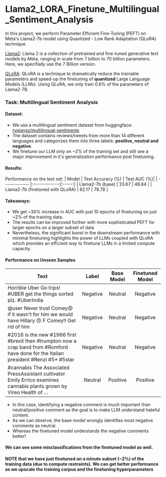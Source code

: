 # Llama2_LORA_Finetune_Multilingual_Sentiment_Analysis

In this project, we perform Parameter Efficient Fine-Tuning (PEFT) on Meta's Llama2-7b model using Quantized - Low Rank Adaptation (QLoRA) technique.

[Llama2](https://huggingface.co/meta-llama/Llama-2-7b): Llama 2 is a collection of pretrained and fine-tuned generative text models by Meta, ranging in scale from 7 billion to 70 billion parameters. Here, we specifially use the 7 Billion version.

[QLoRA](https://arxiv.org/abs/2305.14314): QLoRA is a technique to dramatically reduce the trainable parameters and speed-up the finetuning of **quantized** Large Language Models (LLMs). Using QLoRA, we only train 0.6% of the parameters of Llama2-7B.

### Task: Multilingual Sentiment Analysis
#### Dataset: 
- We use a multilingual sentiment dataset from huggingface: [tyqiangz/multilingual-sentiments](https://huggingface.co/datasets/tyqiangz/multilingual-sentiments)
- The dataset contains reviews/tweets from more than 14 different languages and categorizes them into three labels: **positive, neutral and negative**.
- We finetune our LLM only on ~2% of the training set and still see a major improvement in it's generalization performance post finetuning.

#### Results: 
Performance on the test set:
| Model       | Test Accuracy (%)   | Test AUC (%)|
| ------------- |:-------------:|:-----:|
| Llama2-7b (base) | 33.67 | 48.84 |
| Llama2-7b (finetuned with QLoRA) | 62.17 | 78.78 |

#### Takeaways: 
- We get ~30% increase in AUC with just 10 epochs of finetuning on just ~2% of the training data.
- The results can be improved further with more sophisticated PEFT for larger epochs on a larger subset of data
- Nevertheless, the significant boost in the downstream performance with minimal finetuning highlights the power of LLMs coupled with QLoRA which provides an efficient way to finetune LLMs in a limited compute capacity.

#### Performance on Unseen Samples

| Text       | Label   |Base Model   | Finetuned Model|
| ------------- |:-------------:|:-------------:|:-----:|
| Horrible Uber Go trips! #UBER get the things sorted plz. #UberIndia | Negative | Neutral | Negative |
|@user Never trust Comey😡 if it wasn't for him we would have Hillary 😠 F Comey!! Get rid of him | Negative | Neutral | Negative |
| #2016 is the new #1966 first #brexit then #trumpton now a crap band from #Romford have done for the Italian president #Renzi #5* #5star  | Negative | Neutral | Negative |
| #cannabis The Associated PressAssistant cultivator Emily Errico examines cannabis plants grown by Vireo Health of … | Neutral | Positive | Positive |

- In this case, identifying a negative comment is much important than neutral/positive comment as the goal is to make LLM understand hateful content.
- As we can observe, the base model wrongly identifies most negative comments as neutral.
- Whereas the finetuned model understands the negative comments better!

#### We can see some misclassifications from the finetuned model as well. 
#### NOTE that we have just finetuned on a minute subset (~2%) of the training data (due to compute restraints). We can get better performance as we upscale the training corpus and the finetuning hyperparameters




